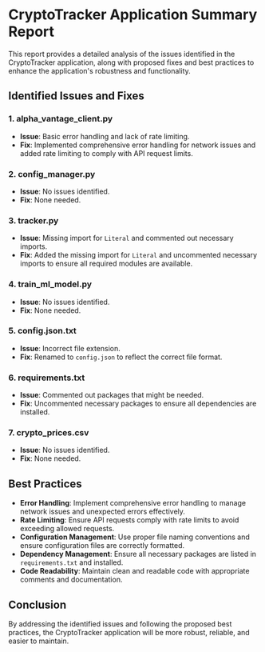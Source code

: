 
# CryptoTracker Application Summary Report

This report provides a detailed analysis of the issues identified in the CryptoTracker application, along with proposed fixes and best practices to enhance the application's robustness and functionality.

## Identified Issues and Fixes

### 1. alpha_vantage_client.py
- **Issue**: Basic error handling and lack of rate limiting.
- **Fix**: Implemented comprehensive error handling for network issues and added rate limiting to comply with API request limits.

### 2. config_manager.py
- **Issue**: No issues identified.
- **Fix**: None needed.

### 3. tracker.py
- **Issue**: Missing import for `Literal` and commented out necessary imports.
- **Fix**: Added the missing import for `Literal` and uncommented necessary imports to ensure all required modules are available.

### 4. train_ml_model.py
- **Issue**: No issues identified.
- **Fix**: None needed.

### 5. config.json.txt
- **Issue**: Incorrect file extension.
- **Fix**: Renamed to `config.json` to reflect the correct file format.

### 6. requirements.txt
- **Issue**: Commented out packages that might be needed.
- **Fix**: Uncommented necessary packages to ensure all dependencies are installed.

### 7. crypto_prices.csv
- **Issue**: No issues identified.
- **Fix**: None needed.

## Best Practices

- **Error Handling**: Implement comprehensive error handling to manage network issues and unexpected errors effectively.
- **Rate Limiting**: Ensure API requests comply with rate limits to avoid exceeding allowed requests.
- **Configuration Management**: Use proper file naming conventions and ensure configuration files are correctly formatted.
- **Dependency Management**: Ensure all necessary packages are listed in `requirements.txt` and installed.
- **Code Readability**: Maintain clean and readable code with appropriate comments and documentation.

## Conclusion

By addressing the identified issues and following the proposed best practices, the CryptoTracker application will be more robust, reliable, and easier to maintain.
